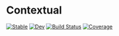 # Contextual

[![Stable](https://img.shields.io/badge/docs-stable-blue.svg)](https://chengchingwen.github.io/Contextual.jl/stable/)
[![Dev](https://img.shields.io/badge/docs-dev-blue.svg)](https://chengchingwen.github.io/Contextual.jl/dev/)
[![Build Status](https://github.com/chengchingwen/Contextual.jl/actions/workflows/CI.yml/badge.svg?branch=main)](https://github.com/chengchingwen/Contextual.jl/actions/workflows/CI.yml?query=branch%3Amain)
[![Coverage](https://codecov.io/gh/chengchingwen/Contextual.jl/branch/main/graph/badge.svg)](https://codecov.io/gh/chengchingwen/Contextual.jl)
